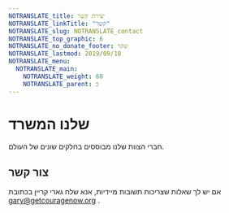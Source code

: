 ```yaml
---
NOTRANSLATE_title: יצירת קשר
NOTRANSLATE_linkTitle: "קשר"
NOTRANSLATE_slug: NOTRANSLATE_contact
NOTRANSLATE_top_graphic: 6
NOTRANSLATE_no_donate_footer: שקר
NOTRANSLATE_lastmod: 2019/09/18
NOTRANSLATE_menu:
  NOTRANSLATE_main:
    NOTRANSLATE_weight: 60
    NOTRANSLATE_parent: כ
---
```


# שלנו המשרד

חברי הצוות שלנו מבוססים בחלקים שונים של העולם.

## צור קשר

אם יש לך שאלות שצריכות תשובות מיידיות, אנא שלח גארי קריין בכתובת <a href="mailto:gary@winsisely"> gary@getcouragenow.org </a>.
